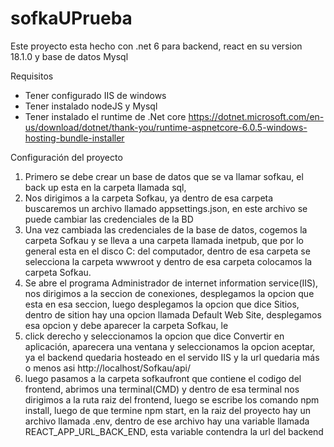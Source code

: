 # sofkaUPrueba

Este proyecto esta hecho con .net 6 para backend, react en su version 18.1.0 y base de datos Mysql

Requisitos
* Tener configurado IIS de windows
* Tener instalado nodeJS y Mysql
* Tener instalado el runtime de .Net core https://dotnet.microsoft.com/en-us/download/dotnet/thank-you/runtime-aspnetcore-6.0.5-windows-hosting-bundle-installer

Configuración del proyecto
1) Primero se debe crear un base de datos que se va llamar sofkau, el back up esta en la carpeta llamada sql,
2) Nos dirigimos a la carpeta Sofkau, ya dentro de esa carpeta buscaremos un archivo llamado appsettings.json, en este archivo se puede cambiar las credenciales de la BD
3) Una vez cambiada las credenciales de la base de datos, cogemos la carpeta Sofkau y se lleva a una carpeta llamada inetpub, que por lo general esta en el disco C: del 
   computador, dentro de esa carpeta se selecciona la carpeta wwwroot y dentro de esa carpeta colocamos la carpeta Sofkau.
4) Se abre el programa Administrador de internet information service(IIS), nos dirigimos a la seccion de conexiones, desplegamos la opcion que esta en esa seccion,
   luego desplegamos la opcion que dice Sitios, dentro de sition hay una opcion llamada Default Web Site, desplegamos esa opcion y debe aparecer la carpeta Sofkau, le
5) click derecho y seleccionamos la opcion que dice Convertir en aplicación, aparecera una ventana y seleccionamos la opcion aceptar, ya el backend quedaria hosteado en
   el servido IIS y la url quedaria más o menos asi http://localhost/Sofkau/api/
6) luego pasamos a la carpeta sofkaufront que contiene el codigo del frontend, abrimos una terminal(CMD) y dentro de esa terminal nos dirigimos a la ruta raiz del frontend, luego
   se escribe los comando npm install, luego de que termine npm start, en la raiz del proyecto hay un archivo llamada .env, dentro de ese archivo hay una variable llamada
   REACT_APP_URL_BACK_END, esta variable contendra la url del backend 

